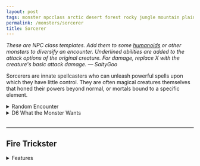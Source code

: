```yaml
---
layout: post
tags: monster npcclass arctic desert forest rocky jungle mountain plains swamp
permalink: /monsters/sorcerer
title: Sorcerer
---
```


<span class="alchemy"> *These are NPC class templates. Add them to some [humanoids](https://saltygoo.github.io/list/monsters-humanoid) or other monsters to diversify an encounter. Underlined abilities are added to the attack options of the original creature. For damage, replace X with the creature's basic attack damage. — SaltyGoo* </span>

Sorcerers are innate spellcasters who can unleash powerful spells upon which they have little control. They are often magical creatures themselves that honed their powers beyond normal, or mortals bound to a specific element.
<br> 

<details markdown="1">
<summary>Random Encounter</summary>

1. **Monster:** 1 sorcerer & 1D4 [elementals](https://saltygoo.github.io/list/monsters-elemental)
1. **Lair:** It would have been a normal house if it wasnt for the utter chaos. Did a tornado go through it? <br>	&nbsp; OR <br>	**Omen:** "Zap!" and laughter.
1. **Spoor:** Sparks of magical energy and a half eaten snack.
1. **Tracks:** Trail of chaos like only somebody drunk on power would do.
1. **Trace:** Strange rainless storm faraway.
1. **Trace:** A wizard, tracking a sorcerer because of the danger they represent.
</details>

<details markdown="1">
<summary>D6 What the Monster Wants</summary>

1. More power!
1. Hide their powers and live a normal life.
1. Transcend to another state of being.
1. Will someone ever not bore them? Who wants to fight.
1. Revenge over those who persecuted them.
1. Just enjoy life.  
</details>

<br>

---

## Fire Trickster
<details markdown="1">
<summary>Features</summary>
As fickle and fascinating as flames. Its eyes are lit with a joyful yet menacing flicker.

**Stats:** Unchanged.

The fire trickster resists fire. It can enter flames as if they were a door and come out of another flame it can see.

**Non-Combat Magic** <br>
Pyromancy

<ins>Scalding Ember.</ins> The sorcerer makes a ranged attack (X). One flammable object on the target catches on fire. If the attack misses, the ground nearby is ablaze for 2 turns.

<ins>Flame Twin.</ins> The sorcerer transforms a fire nearby into a copy of itself with 1 HP. This copy dissipates after 1 round without fuel.
</details>

